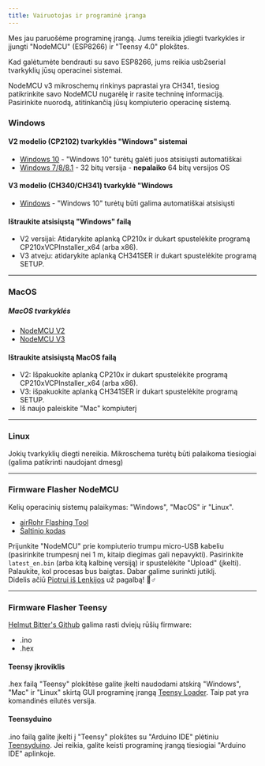 ```yaml
---
title: Vairuotojas ir programinė įranga
---
```


Mes jau paruošėme programinę įrangą. Jums tereikia įdiegti tvarkykles ir įjungti "NodeMCU" (ESP8266) ir "Teensy 4.0" plokštes.

Kad galėtumėte bendrauti su savo ESP8266, jums reikia usb2serial tvarkyklių jūsų operacinei sistemai.

NodeMCU v3 mikroschemų rinkinys paprastai yra CH341, tiesiog patikrinkite savo NodeMCU nugarėlę ir rasite techninę informaciją. Pasirinkite nuorodą, atitinkančią jūsų kompiuterio operacinę sistemą.

### Windows

#### V2 modelio (CP2102) tvarkyklės "Windows" sistemai
* [Windows 10](https://www.silabs.com/documents/public/software/CP210x_Universal_Windows_Driver.zip) - "Windows 10" turėtų galėti juos atsisiųsti automatiškai
* [Windows 7/8/8.1](https://www.silabs.com/documents/public/software/CP210x_Windows_Drivers.zip) - 32 bitų versija - **nepalaiko** 64 bitų versijos OS

#### V3 modelio (CH340/CH341) tvarkyklė "Windows
* [Windows](http://www.wch.cn/downloads/file/5.html) - "Windows 10" turėtų būti galima automatiškai atsisiųsti

#### Ištraukite atsisiųstą "Windows" failą
* V2 versijai: Atidarykite aplanką CP210x ir dukart spustelėkite programą CP210xVCPInstaller_x64 (arba x86).
* V3 atveju: atidarykite aplanką CH341SER ir dukart spustelėkite programą SETUP.

---

### MacOS

##### MacOS tvarkyklės
* [NodeMCU V2](https://www.silabs.com/documents/public/software/Mac_OSX_VCP_Driver.zip)
* [NodeMCU V3](http://www.wch.cn/downloads/file/178.html)

#### Ištraukite atsisiųstą MacOS failą
* V2: Išpakuokite aplanką CP210x ir dukart spustelėkite programą CP210xVCPInstaller_x64 (arba x86).
* V3: išpakuokite aplanką CH341SER ir dukart spustelėkite programą SETUP.
* Iš naujo paleiskite "Mac" kompiuterį

---

### Linux
Jokių tvarkyklių diegti nereikia. Mikroschema turėtų būti palaikoma tiesiogiai (galima patikrinti naudojant dmesg)

---
### Firmware Flasher NodeMCU
Kelių operacinių sistemų palaikymas: "Windows", "MacOS" ir "Linux".

* [airRohr Flashing Tool](http://firmware.sensor.community/airrohr/flashing-tool/)
* [Šaltinio kodas](https://github.com/opendata-stuttgart/airrohr-firmware-flasher/)

Prijunkite "NodeMCU" prie kompiuterio trumpu micro-USB kabeliu (pasirinkite trumpesnį nei 1 m, kitaip diegimas gali nepavykti). Pasirinkite `latest_en.bin` (arba kitą kalbinę versiją) ir spustelėkite "Upload" (įkelti).
Palaukite, kol procesas bus baigtas. Dabar galime surinkti jutiklį.
<br>
Didelis ačiū [Piotrui iš Lenkijos](https://dropbox.inf.re/) už pagalbą! 🙋♂️

---
### Firmware Flasher Teensy
[Helmut Bitter's Github](https://github.com/hbitter/DNMS/tree/master/Firmware) galima rasti dviejų rūšių firmware:
* .ino
* .hex

#### Teensy įkroviklis
.hex failą "Teensy" plokštėse galite įkelti naudodami atskirą "Windows", "Mac" ir "Linux" skirtą GUI programinę įrangą [Teensy Loader](https://www.pjrc.com/teensy/loader.html).
Taip pat yra komandinės eilutės versija.

#### Teensyduino
.ino failą galite įkelti į "Teensy" plokštes su "Arduino IDE" plėtiniu [Teensyduino](https://www.pjrc.com/teensy/teensyduino.html).
Jei reikia, galite keisti programinę įrangą tiesiogiai "Arduino IDE" aplinkoje.
